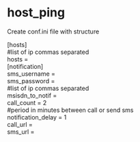 # host_ping
Create conf.ini file with structure

[hosts]<br />
#list of ip commas separated<br />
hosts = <br />
[notification]<br />
sms_username = <br />
sms_password = <br />
#list of ip commas separated<br />
msisdn_to_notif = <br />
call_count = 2<br />
#period in minutes between call or send sms<br />
notification_delay = 1<br />
call_url = <br />
sms_url =<br />
